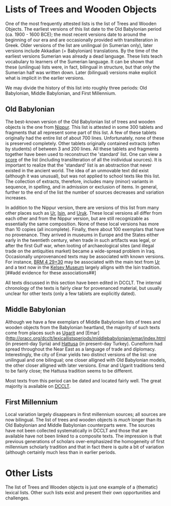 # Lists of Trees and Wooden Objects
One of the most frequently attested lists is the list of Trees and Wooden Objects. The earliest versions of this list date to the Old Babylonian period (ca. 1900 - 1600 BCE); the most recent versions date to around the beginning of our era and are occasionally provided with transliteration in Greek. Older versions of the list are unilingual (in Sumerian only), later versions include Akkadian (= Babylonian) translations. By the time of the earliest versions Sumerian was already a dead language. These lists teach vocabulary to learners of the Sumerian language. It can be shown that these (unilingua) lists were, in fact, bilingual in structure, but that only the Sumerian half was written down. Later (bilingual) versions make explicit what is implicit in the earlier versions.

We may divide the history of this list into roughly three periods: Old Babylonian, Middle Babylonian, and First Millennium.

## Old Babylonian
The best-known version of the Old Babylonian list of trees and wooden objects is the one from [Nippur](http://oracc.org/dcclt/Q000039). This list is attested in some 300 tablets and fragments that all represent some part of this list. A few of these tablets originally had the entire list of about 700 lines. Unfortunately, none of these is preserved completely. Other tablets originally contained extracts (often by students) of between 3 and 200 lines. All these tablets and fragments together have been used to reconstruct the 'standard' list. One can view a [score](http://oracc.org/dcclt/Q000039/score) of the list (including transliteration of all the inidividual sources). It is important to realize that the 'standard' list is an abstraction that never existed in the ancient world. The idea of an unmovable text did exist (although it was unusual), but was not applied to school texts like this list. The collection of extracts, therefore, includes many (minor) variants in sequence, in spelling, and in admission or exclusion of items. In general, further to the end of the list the number of sources decreases and variation increases.

In addition to the Nippur version, there are versions of this list from many other places such as [Ur](http://oracc.org/dcclt/P346714,P346865,P346866), [Isin](http://oracc.org/dcclt/P459217,P459218,P459216), and [Uruk](http://oracc.org/dcclt/P349171,P349173). These local versions all differ from each other and from the Nippur version, but are still recognizable as essentially the same composition. None of these local versions has more than 10 copies (all incomplete). Finally, there about 100 exemplars that have no provenance. They arrived in museums in Europe and the States either early in the twentieth century, when trade in such artifacts was legal, or after the first Gulf war, when looting of archaeological sites (and illegal trade on the antiquities market) became a wide-spread problem in Iraq. Occasionally unprovenanced texts may be associated with known versions. For instance, [BRM 4 29+30](http://oracc.org/dcclt/P250364) may be associated with the main text from [Ur](http://oracc.org/dcclt/P346714) and a text now in the [Kelsey Museum](http://oracc.org/dcclt/P235262) largely alligns with the Isin tradition. [##add evidence for these associations##]

All texts discussed in this section have been edited in DCCLT. The internal chronology of the texts is fairly clear for provenanced material, but usually unclear for other texts (only a few tablets are explicitly dated).

## Middle Babylonian
Although we have a few exemplars of Middle Babylonian lists of trees and wooden objects from the Babylonian heartland, the majority of such texts come from places such as [Ugarit](http://oracc.org/dcclt/lexicallistsperiods/middlebabylonian/ugarit/index.html) and [Emar](http://oracc.org/dcclt/lexicallistsperiods/middlebabylonian/emar/index.html (in present-day Syria) and [Hattusa](http://oracc.org/dcclt/lexicallistsperiods/middlebabylonian/hattusha/index.html) (in present-day Turkey). Cuneiform had spread throughout the Near East as a language of trade and diplomacy. Interestingly, the city of Emar yields two distinct versions of the list: one unilingual and one bilingual; one closer alligned with Old Babylonian models, the other closer alligned with later versions. Emar and Ugarit traditions tend to be fairly close; the Hattusa tradition seems to be different.

Most texts from this period can be dated and located fairly well. The great majority is available on [DCCLT](http://oracc.org/dcclt).

## First Millennium
Local variation largely disappears in first millennium sources; all sources are now bilingual. The list of trees and wooden objects is *much* longer than its Old Babylonian and Middle Babylonian counterparts were. The sources have not been collected systematically in DCCLT and those that are available have not been linked to a composite texts. The impression is that previous generations of scholars over-emphasized the homogeneity of first millennium scholarly tradition and that in fact there is quite a bit of variation (although certainly much less than in earlier periods.

# Other Lists
The list of Trees and Wooden objects is just one example of a (thematic) lexical lists. Other such lists exist and present their own opportunities and challenges.

